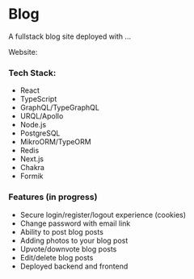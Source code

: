 # Blog

A fullstack blog site deployed with ...

Website:

### Tech Stack:

- React
- TypeScript
- GraphQL/TypeGraphQL
- URQL/Apollo
- Node.js
- PostgreSQL
- MikroORM/TypeORM
- Redis
- Next.js
- Chakra
- Formik

### Features (in progress)

- Secure login/register/logout experience (cookies)
- Change password with email link
- Ability to post blog posts
- Adding photos to your blog post
- Upvote/downvote blog posts
- Edit/delete blog posts
- Deployed backend and frontend
